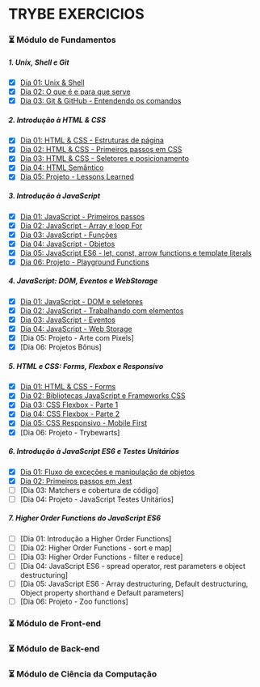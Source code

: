 # TRYBE EXERCICIOS 

### :hourglass_flowing_sand: Módulo de Fundamentos

##### 1. Unix, Shell e Git
- [X] [Dia 01: Unix & Shell](https://github.com/zstgar/TRYBE/tree/fundamentos/1.1)
- [X] [Dia 02: O que é e para que serve](https://github.com/zstgar/TRYBE/tree/fundamentos/1.2)
- [X] [Dia 03: Git & GitHub - Entendendo os comandos](https://github.com/zstgar/TRYBE/tree/fundamentos/1.3)
##### 2. Introdução à HTML & CSS 
- [X] [Dia 01: HTML & CSS - Estruturas de página](https://github.com/zstgar/TRYBE/tree/fundamentos/2.1)
- [X] [Dia 02: HTML & CSS - Primeiros passos em CSS](https://github.com/zstgar/TRYBE/tree/fundamentos/2.2) 
- [X] [Dia 03: HTML & CSS - Seletores e posicionamento](https://github.com/zstgar/TRYBE/tree/fundamentos/2.3)
- [X] [Dia 04: HTML Semântico](https://github.com/zstgar/TRYBE/tree/fundamentos/2.4)
- [X] [Dia 05: Projeto - Lessons Learned](https://github.com/zstgar/TRYBE/tree/fundamentos/2.5) 

##### 3. Introdução à JavaScript
- [X] [Dia 01: JavaScript - Primeiros passos](https://github.com/zstgar/TRYBE/tree/fundamentos/3.1)
- [X] [Dia 02: JavaScript - Array e loop For](https://github.com/zstgar/TRYBE/tree/fundamentos/3.2)
- [X] [Dia 03: JavaScript - Funções](https://github.com/zstgar/TRYBE/tree/fundamentos/3.3)
- [X] [Dia 04: JavaScript - Objetos](https://github.com/zstgar/TRYBE/tree/fundamentos/3.4) 
- [X] [Dia 05: JavaScript ES6 - let, const, arrow functions e template literals](https://github.com/zstgar/TRYBE/tree/fundamentos/3.5)
- [X] [Dia 06: Projeto - Playground Functions](https://github.com/zstgar/TRYBE/tree/fundamentos/3.6)

##### 4. JavaScript: DOM, Eventos e WebStorage
- [X] [Dia 01: JavaScript - DOM e seletores](https://github.com/zstgar/TRYBE/tree/fundamentos/4.1)  
- [X] [Dia 02: JavaScript - Trabalhando com elementos](https://github.com/zstgar/TRYBE/tree/fundamentos/4.2)  
- [X] [Dia 03: JavaScript - Eventos](https://github.com/zstgar/TRYBE/tree/fundamentos/4.3) 
- [X] [Dia 04: JavaScript - Web Storage](https://github.com/zstgar/TRYBE/tree/fundamentos/4.4)  
- [X] [Dia 05: Projeto - Arte com Pixels] 
- [X] [Dia 06: Projetos Bônus]

##### 5. HTML e CSS: Forms, Flexbox e Responsivo
- [X] [Dia 01: HTML & CSS - Forms](https://github.com/zstgar/TRYBE/tree/fundamentos/5.1) 
- [X] [Dia 02: Bibliotecas JavaScript e Frameworks CSS](https://github.com/zstgar/TRYBE/tree/fundamentos/5.2) 
- [X] [Dia 03: CSS Flexbox - Parte 1](https://github.com/zstgar/TRYBE/tree/fundamentos/5.3)  
- [X] [Dia 04: CSS Flexbox - Parte 2](https://github.com/zstgar/TRYBE/tree/fundamentos/5.4)  
- [X] [Dia 05: CSS Responsivo - Mobile First](https://github.com/zstgar/TRYBE/tree/fundamentos/5.5)   
- [X] [Dia 06: Projeto - Trybewarts]    

##### 6. Introdução à JavaScript ES6 e Testes Unitários
- [X] [Dia 01: Fluxo de exceções e manipulação de objetos](https://github.com/zstgar/TRYBE/tree/fundamentos/6.1)   
- [X] [Dia 02: Primeiros passos em Jest](https://github.com/zstgar/TRYBE/tree/fundamentos/6.2)
- [ ] [Dia 03: Matchers e cobertura de código]   
- [ ] [Dia 04: Projeto - JavaScript Testes Unitários]    

##### 7. Higher Order Functions do JavaScript ES6
- [ ] [Dia 01: Introdução a Higher Order Functions]    
- [ ] [Dia 02: Higher Order Functions - sort e map]    
- [ ] [Dia 03: Higher Order Functions - filter e reduce]   
- [ ] [Dia 04: JavaScript ES6 - spread operator, rest parameters e object destructuring]   
- [ ] [Dia 05: JavaScript ES6 - Array destructuring, Default destructuring, Object property shorthand e Default parameters]    
- [ ] [Dia 06: Projeto - Zoo functions]    

### :hourglass_flowing_sand: Módulo de Front-end
### :hourglass_flowing_sand: Módulo de Back-end
### :hourglass_flowing_sand: Módulo de Ciência da Computação
